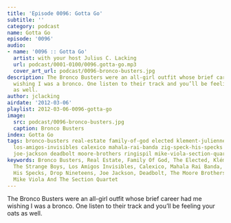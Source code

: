 ```yaml
---
title: 'Episode 0096: Gotta Go'
subtitle: ''
category: podcast
name: Gotta Go
episode: '0096'
audio:
- name: '0096 :: Gotta Go'
  artist: with your host Julius C. Lacking
  url: podcast/0001-0100/0096.gotta-go.mp3
  cover_art_url: podcast/0096-bronco-busters.jpg
description: The Bronco Busters were an all-girl outfit whose brief career had me
  wishing I was a bronco. One listen to their track and you’ll be feeling your oats
  as well.
author: jclacking
airdate: '2012-03-06'
playlist: 2012-03-06-0096-gotta-go
image:
  src: podcast/0096-bronco-busters.jpg
  caption: Bronco Busters
index: Gotta Go
tags: bronco-busters real-estate family-of-god elected klement-julienne strange-boys
  los-amigos-invisibles calexico mahala-rai-banda zig-speck-his-specks drop-nineteens
  joe-jackson deadbolt moore-brothers ringispil mike-viola-section-quartet
keywords: Bronco Busters, Real Estate, Family Of God, The Elected, Klément Julienne,
  The Strange Boys, Los Amigos Invisibles, Calexico, Mahala Rai Banda, Zig Speck &amp;
  His Specks, Drop Nineteens, Joe Jackson, Deadbolt, The Moore Brothers, Ringišpil,
  Mike Viola And The Section Quartet
---
```

The Bronco Busters were an all-girl outfit whose brief career had me wishing I was a bronco. One listen to their track and you’ll be feeling your oats as well.

